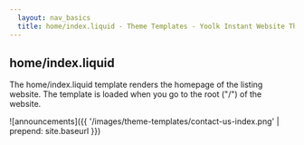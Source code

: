 ```yaml
---
  layout: nav_basics
  title: home/index.liquid - Theme Templates - Yoolk Instant Website Themes
---
```


<h2 class="section-title">home/index.liquid</h2>

The home/index.liquid template renders the homepage of the listing website. The template is loaded when you go to the root ("/") of the website.

![announcements]({{ '/images/theme-templates/contact-us-index.png' | prepend: site.baseurl }})
